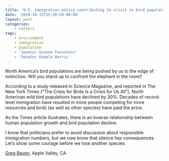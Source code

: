 ```yaml
---
title: 'U.S. immigration policy contributing to crisis in bird populations'
date: '2019-10-15T15:26:59-08:00'
layout: post
categories:
    - Letters
tags:
    - environment
    - immigration
    - population
    - 'Senator Dianne Feinstein'
    - 'Senator Kamala Harris'
---
```


North America’s bird populations are being pushed by us to the edge of extinction. Will you stand up to confront the elephant in the room?

According to a study released in Science Magazine, and reported in The New York Times ("The Crisis for Birds Is a Crisis for Us All"), North American wild bird populations have declined by 30%. Decades of record-level immigration have resulted in more people competing for more resources and birds (as well as other species) have paid the price.

As the Times article illustrates, there is an inverse relationship between human population growth and bird population decline.

I know that politicians prefer to avoid discussion about responsible immigration numbers, but we now know that silence has consequences. Let’s show some courage before we lose another species.

[Greg Raven](https://www.gregraven.org/), Apple Valley, CA